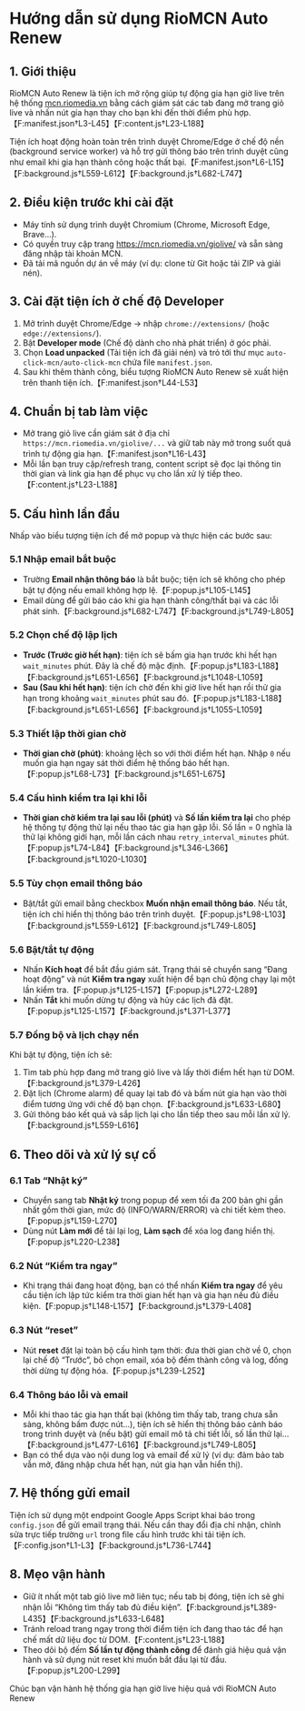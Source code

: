 # Hướng dẫn sử dụng RioMCN Auto Renew

## 1. Giới thiệu
RioMCN Auto Renew là tiện ích mở rộng giúp tự động gia hạn giờ live trên hệ thống [mcn.riomedia.vn](https://mcn.riomedia.vn) bằng cách giám sát các tab đang mở trang giỏ live và nhấn nút gia hạn thay cho bạn khi đến thời điểm phù hợp.【F:manifest.json†L3-L45】【F:content.js†L23-L188】

Tiện ích hoạt động hoàn toàn trên trình duyệt Chrome/Edge ở chế độ nền (background service worker) và hỗ trợ gửi thông báo trên trình duyệt cũng như email khi gia hạn thành công hoặc thất bại.【F:manifest.json†L6-L15】【F:background.js†L559-L612】【F:background.js†L682-L747】

## 2. Điều kiện trước khi cài đặt
- Máy tính sử dụng trình duyệt Chromium (Chrome, Microsoft Edge, Brave...).
- Có quyền truy cập trang https://mcn.riomedia.vn/giolive/ và sẵn sàng đăng nhập tài khoản MCN.
- Đã tải mã nguồn dự án về máy (ví dụ: clone từ Git hoặc tải ZIP và giải nén).

## 3. Cài đặt tiện ích ở chế độ Developer
1. Mở trình duyệt Chrome/Edge → nhập `chrome://extensions/` (hoặc `edge://extensions/`).
2. Bật **Developer mode** (Chế độ dành cho nhà phát triển) ở góc phải.
3. Chọn **Load unpacked** (Tải tiện ích đã giải nén) và trỏ tới thư mục `auto-click-mcn/auto-click-mcn` chứa file `manifest.json`.
4. Sau khi thêm thành công, biểu tượng RioMCN Auto Renew sẽ xuất hiện trên thanh tiện ích.【F:manifest.json†L44-L53】

## 4. Chuẩn bị tab làm việc
- Mở trang giỏ live cần giám sát ở địa chỉ `https://mcn.riomedia.vn/giolive/...` và giữ tab này mở trong suốt quá trình tự động gia hạn.【F:manifest.json†L16-L43】
- Mỗi lần bạn truy cập/refresh trang, content script sẽ đọc lại thông tin thời gian và link gia hạn để phục vụ cho lần xử lý tiếp theo.【F:content.js†L23-L188】

## 5. Cấu hình lần đầu
Nhấp vào biểu tượng tiện ích để mở popup và thực hiện các bước sau:

### 5.1 Nhập email bắt buộc
- Trường **Email nhận thông báo** là bắt buộc; tiện ích sẽ không cho phép bật tự động nếu email không hợp lệ.【F:popup.js†L105-L145】
- Email dùng để gửi báo cáo khi gia hạn thành công/thất bại và các lỗi phát sinh.【F:background.js†L682-L747】【F:background.js†L749-L805】

### 5.2 Chọn chế độ lập lịch
- **Trước (Trước giờ hết hạn)**: tiện ích sẽ bấm gia hạn trước khi hết hạn `wait_minutes` phút. Đây là chế độ mặc định.【F:popup.js†L183-L188】【F:background.js†L651-L656】【F:background.js†L1048-L1059】
- **Sau (Sau khi hết hạn)**: tiện ích chờ đến khi giờ live hết hạn rồi thử gia hạn trong khoảng `wait_minutes` phút sau đó.【F:popup.js†L183-L188】【F:background.js†L651-L656】【F:background.js†L1055-L1059】

### 5.3 Thiết lập thời gian chờ
- **Thời gian chờ (phút)**: khoảng lệch so với thời điểm hết hạn. Nhập `0` nếu muốn gia hạn ngay sát thời điểm hệ thống báo hết hạn.【F:popup.js†L68-L73】【F:background.js†L651-L675】

### 5.4 Cấu hình kiểm tra lại khi lỗi
- **Thời gian chờ kiểm tra lại sau lỗi (phút)** và **Số lần kiểm tra lại** cho phép hệ thống tự động thử lại nếu thao tác gia hạn gặp lỗi. Số lần = 0 nghĩa là thử lại không giới hạn, mỗi lần cách nhau `retry_interval_minutes` phút.【F:popup.js†L74-L84】【F:background.js†L346-L366】【F:background.js†L1020-L1030】

### 5.5 Tùy chọn email thông báo
- Bật/tắt gửi email bằng checkbox **Muốn nhận email thông báo**. Nếu tắt, tiện ích chỉ hiển thị thông báo trên trình duyệt.【F:popup.js†L98-L103】【F:background.js†L559-L612】【F:background.js†L749-L805】

### 5.6 Bật/tắt tự động
- Nhấn **Kích hoạt** để bắt đầu giám sát. Trạng thái sẽ chuyển sang “Đang hoạt động” và nút **Kiểm tra ngay** xuất hiện để bạn chủ động chạy lại một lần kiểm tra.【F:popup.js†L125-L157】【F:popup.js†L272-L289】
- Nhấn **Tắt** khi muốn dừng tự động và hủy các lịch đã đặt.【F:popup.js†L125-L157】【F:background.js†L371-L377】

### 5.7 Đồng bộ và lịch chạy nền
Khi bật tự động, tiện ích sẽ:
1. Tìm tab phù hợp đang mở trang giỏ live và lấy thời điểm hết hạn từ DOM.【F:background.js†L379-L426】
2. Đặt lịch (Chrome alarm) để quay lại tab đó và bấm nút gia hạn vào thời điểm tương ứng với chế độ bạn chọn.【F:background.js†L633-L680】
3. Gửi thông báo kết quả và sắp lịch lại cho lần tiếp theo sau mỗi lần xử lý.【F:background.js†L559-L616】

## 6. Theo dõi và xử lý sự cố

### 6.1 Tab “Nhật ký”
- Chuyển sang tab **Nhật ký** trong popup để xem tối đa 200 bản ghi gần nhất gồm thời gian, mức độ (INFO/WARN/ERROR) và chi tiết kèm theo.【F:popup.js†L159-L270】
- Dùng nút **Làm mới** để tải lại log, **Làm sạch** để xóa log đang hiển thị.【F:popup.js†L220-L238】

### 6.2 Nút “Kiểm tra ngay”
- Khi trạng thái đang hoạt động, bạn có thể nhấn **Kiểm tra ngay** để yêu cầu tiện ích lập tức kiểm tra thời gian hết hạn và gia hạn nếu đủ điều kiện.【F:popup.js†L148-L157】【F:background.js†L379-L408】

### 6.3 Nút “reset”
- Nút **reset** đặt lại toàn bộ cấu hình tạm thời: đưa thời gian chờ về 0, chọn lại chế độ “Trước”, bỏ chọn email, xóa bộ đếm thành công và log, đồng thời dừng tự động hóa.【F:popup.js†L239-L252】

### 6.4 Thông báo lỗi và email
- Mỗi khi thao tác gia hạn thất bại (không tìm thấy tab, trang chưa sẵn sàng, không bấm được nút...), tiện ích sẽ hiển thị thông báo cảnh báo trong trình duyệt và (nếu bật) gửi email mô tả chi tiết lỗi, số lần thử lại...【F:background.js†L477-L616】【F:background.js†L749-L805】
- Bạn có thể dựa vào nội dung log và email để xử lý (ví dụ: đảm bảo tab vẫn mở, đăng nhập chưa hết hạn, nút gia hạn vẫn hiển thị).

## 7. Hệ thống gửi email
Tiện ích sử dụng một endpoint Google Apps Script khai báo trong `config.json` để gửi email trạng thái. Nếu cần thay đổi địa chỉ nhận, chỉnh sửa trực tiếp trường `url` trong file cấu hình trước khi tải tiện ích.【F:config.json†L1-L3】【F:background.js†L736-L744】

## 8. Mẹo vận hành
- Giữ ít nhất một tab giỏ live mở liên tục; nếu tab bị đóng, tiện ích sẽ ghi nhận lỗi “Không tìm thấy tab đủ điều kiện”.【F:background.js†L389-L435】【F:background.js†L633-L648】
- Tránh reload trang ngay trong thời điểm tiện ích đang thao tác để hạn chế mất dữ liệu đọc từ DOM.【F:content.js†L23-L188】
- Theo dõi bộ đếm **Số lần tự động thành công** để đánh giá hiệu quả vận hành và sử dụng nút reset khi muốn bắt đầu lại từ đầu.【F:popup.js†L200-L299】

Chúc bạn vận hành hệ thống gia hạn giờ live hiệu quả với RioMCN Auto Renew